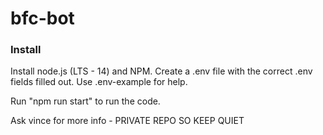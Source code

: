 # bfc-bot

### Install 
Install node.js (LTS - 14) and NPM. Create a .env file with the correct .env fields filled out. Use .env-example for help. 

Run "npm run start" to run the code.

Ask vince for more info - PRIVATE REPO SO KEEP QUIET
